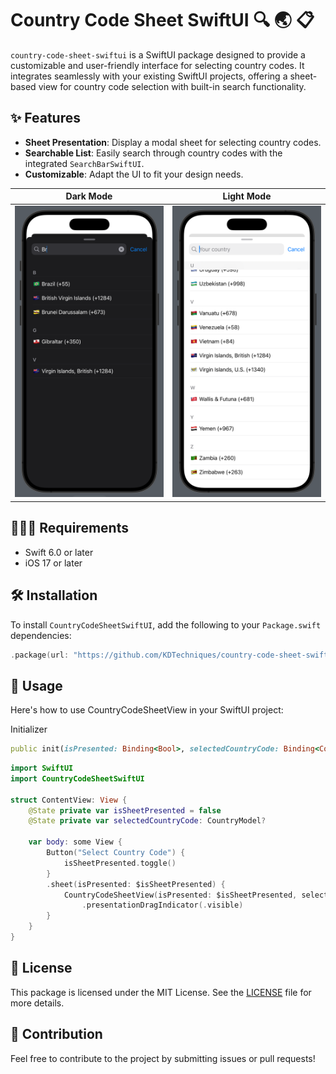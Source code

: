 # Country Code Sheet SwiftUI 🔍 🌏 📋

`country-code-sheet-swiftui` is a SwiftUI package designed to provide a customizable and user-friendly interface for selecting country codes. It integrates seamlessly with your existing SwiftUI projects, offering a sheet-based view for country code selection with built-in search functionality.

## ✨ Features

- **Sheet Presentation**: Display a modal sheet for selecting country codes.
- **Searchable List**: Easily search through country codes with the integrated `SearchBarSwiftUI`.
- **Customizable**: Adapt the UI to fit your design needs.

|Dark Mode|Light Mode|
|-|-|
|<img src='https://github.com/KDTechniques/country-code-sheet-swiftui/blob/main/readme_images/CountryCodeSheet_Dark.png?raw=true'>|<img src='https://github.com/KDTechniques/country-code-sheet-swiftui/blob/main/readme_images/CountryCodeSheet_Light.png?raw=true'>|

## 🧑🏻‍💻 Requirements
- Swift 6.0 or later
- iOS 17 or later

## 🛠️ Installation

To install `CountryCodeSheetSwiftUI`, add the following to your `Package.swift` dependencies:

```swift
.package(url: "https://github.com/KDTechniques/country-code-sheet-swiftui.git", from: "1.0.0")
```

## 📖 Usage
Here's how to use CountryCodeSheetView in your SwiftUI project:

Initializer

```ruby
public init(isPresented: Binding<Bool>, selectedCountryCode: Binding<CountryModel?>)
```

```swift
import SwiftUI
import CountryCodeSheetSwiftUI

struct ContentView: View {
    @State private var isSheetPresented = false
    @State private var selectedCountryCode: CountryModel?

    var body: some View {
        Button("Select Country Code") {
            isSheetPresented.toggle()
        }
        .sheet(isPresented: $isSheetPresented) {
            CountryCodeSheetView(isPresented: $isSheetPresented, selectedCountryCode: $selectedCountryCode)
                .presentationDragIndicator(.visible)
        }
    }
}
```

## 📜 License
This package is licensed under the MIT License. See the [LICENSE](https://github.com/KDTechniques/country-code-sheet-swiftui/blob/main/LICENSE) file for more details.

## 🤝 Contribution
Feel free to contribute to the project by submitting issues or pull requests!
